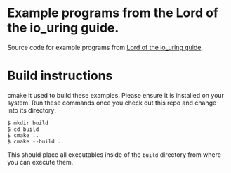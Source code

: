 # Example programs from the Lord of the io_uring guide.
Source code for example programs from [Lord of the io_uring guide](https://unixism.net/loti/).

Build instructions
==================
cmake it used to build these examples. Please ensure it is installed on your system. Run these commands once you check out this repo and change into its directory:

```
$ mkdir build
$ cd build
$ cmake ..
$ cmake --build ..
```

This should place all executables inside of the ``build`` directory from where you can execute them.
